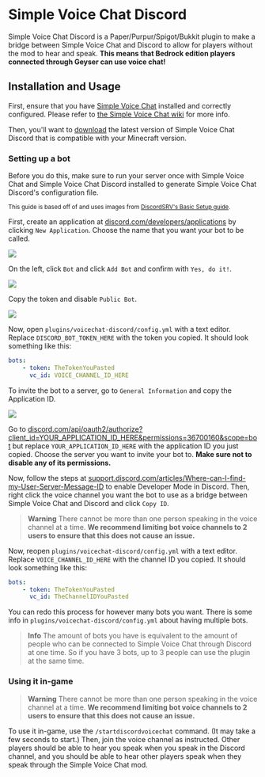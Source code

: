 # Simple Voice Chat Discord

Simple Voice Chat Discord is a Paper/Purpur/Spigot/Bukkit plugin to make a bridge between Simple Voice Chat and Discord to allow for players without the mod to hear and speak. **This means that
Bedrock edition players connected through Geyser can use voice chat!**

## Installation and Usage

First, ensure that you have [Simple Voice Chat](https://modrinth.com/mod/simple-voice-chat) installed and correctly configured. Please refer to
[the Simple Voice Chat wiki](https://modrepo.de/minecraft/voicechat/wiki) for more info.

Then, you'll want to [download](https://modrinth.com/mod/simple-voice-chat-discord/versions) the latest version of Simple Voice Chat Discord that is compatible with your Minecraft version.

### Setting up a bot

Before you do this, make sure to run your server once with Simple Voice Chat and Simple Voice Chat Discord installed to generate Simple Voice Chat Discord's configuration file.

<sub>This guide is based off of and uses images from [DiscordSRV's Basic Setup guide](https://docs.discordsrv.com/installation/basic-setup/#setting-up-the-bot).</sub>

First, create an application at [discord.com/developers/applications](https://discord.com/developers/applications) by clicking `New Application`. Choose the name that you want your bot to be called.

![](https://docs.discordsrv.com/images/create_application.png)

On the left, click `Bot` and click `Add Bot` and confirm with `Yes, do it!`.

![](https://docs.discordsrv.com/images/create_bot.png)

Copy the token and disable `Public Bot`.

![](https://docs.discordsrv.com/images/copy_token.png)

Now, open `plugins/voicechat-discord/config.yml` with a text editor. Replace `DISCORD_BOT_TOKEN_HERE` with the token you copied. It should look something like this:

```yaml
bots:
    - token: TheTokenYouPasted
      vc_id: VOICE_CHANNEL_ID_HERE
```

To invite the bot to a server, go to `General Information` and copy the Application ID.

![](https://docs.discordsrv.com/images/copy_application_id.png)

Go to
[discord.com/api/oauth2/authorize?client_id=YOUR_APPLICATION_ID_HERE&permissions=36700160&scope=bot](https://discord.com/api/oauth2/authorize?client_id=YOUR_APPLICATION_ID_HERE&permissions=36700160&scope=bot)
but replace `YOUR_APPLICATION_ID_HERE` with the application ID you just copied. Choose the server you want to invite your bot to. **Make sure not to disable any of its permissions.**

Now, follow the steps at [support.discord.com/articles/Where-can-I-find-my-User-Server-Message-ID](https://support.discord.com/hc/en-us/articles/206346498-Where-can-I-find-my-User-Server-Message-ID-)
to enable Developer Mode in Discord. Then, right click the voice channel you want the bot to use as a bridge between Simple Voice Chat and Discord and click `Copy ID`.

<!-- prettier-ignore-start -->
> **Warning**
> There cannot be more than one person speaking in the voice channel at a time. **We recommend limiting bot voice channels to 2 users to ensure that this does not cause an issue.**
<!-- prettier-ignore-end -->

Now, reopen `plugins/voicechat-discord/config.yml` with a text editor. Replace `VOICE_CHANNEL_ID_HERE` with the channel ID you copied. It should look something like this:

```yaml
bots:
    - token: TheTokenYouPasted
      vc_id: TheChannelIDYouPasted
```

You can redo this process for however many bots you want. There is some info in `plugins/voicechat-discord/config.yml` about having multiple bots.

<!-- prettier-ignore-start -->
> **Info**
> The amount of bots you have is equivalent to the amount of people who can be connected to Simple Voice Chat through Discord at one time. So if you have 3 bots, up to 3 people can use the plugin at
> the same time.
<!-- prettier-ignore-end -->

### Using it in-game

<!-- prettier-ignore-start -->
> **Warning**
> There cannot be more than one person speaking in the voice channel at a time. **We recommend limiting bot voice channels to 2 users to ensure that this does not cause an issue.**
<!-- prettier-ignore-end -->

To use it in-game, use the `/startdiscordvoicechat` command. (It may take a few seconds to start.) Then, join the voice channel as instructed. Other players should be able to hear you speak when you
speak in the Discord channel, and you should be able to hear other players speak when they speak through the Simple Voice Chat mod.

